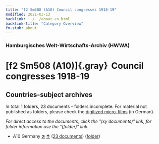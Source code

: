 ```yaml
---
title: "f2 Sm508 (A10) Council congresses 1918-19"
modified: 2021-03-13
backlink: ../../about.en.html
backlink-title: "Category Overview"
fn-stub: about
---
```


### Hamburgisches Welt-Wirtschafts-Archiv (HWWA)

# [f2 Sm508 (A10)]{.gray}&#8201; Council congresses 1918-19&#160; 







## Countries-subject archives





In total 1 folders, 23 documents - folders incomplete.
For material not published as folders, please check the [digitized micro-films](/film/h1_sh.de.html) (in German).

_For direct access to the documents, click the "(xy documents)" link, for folder information use the "(folder)" link._


- A10 Germany [**&nearr;**](../../../geo/i/126128/about.en.html "Germany (all folders)") [**&uarr;**](../../../geo/about.en.html#A10 "Country category system") (<a href="https://pm20.zbw.eu/iiifview/folder/sh/126128,144351" title="about: Germany : Council congresses 1918-19" target="_blank">23 documents</a>) ([folder](../../../../folder/sh/1261xx/126128/1443xx/144351/about.en.html))









